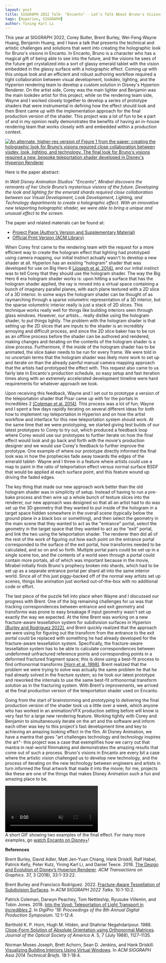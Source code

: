 ```yaml
---
layout: post
title: SIGGRAPH 2022 Talk- "Encanto" - Let's Talk About Bruno's Visions
tags: [Hyperion, SIGGRAPH]
author: Yining Karl Li
---
```


This year at SIGGRAPH 2022, Corey Butler, Brent Burley, Wei-Feng Wayne Huang, Benjamin Huang, and I have a talk that presents the technical and artistic challenges and solutions that went into creating the holographic look for Bruno's visions in Encanto.
In Encanto, Bruno is a character who has a magical gift of being able to see into the future, and the visions he sees of the future get crystalized into a sort of glassy emerald tablet with the vision embedded in the glassy surface with a holographic effect.
Coming up with this unique look and an efficient and robust authoring workflow required a tight collaboration between visual development, lookdev, lighting, and the Hyperion rendering team to develop a custom solution in Disney's Hyperion Renderer.
On the artist side, Corey was the main lighter and Benjamin was the main lookdev artist for this project, while on the rendering team side, Wayne and I worked closely together to develop a series of prototype shaders that were instrumental in defining how the effect should look and then Brent came up with the implementation approach for the final production version of the shader.
This project was a lot of fun to be a part of and in my opinion really demonstrates the benefits of having an in-house rendering team that works closely with and embedded within a production context.

[![An alternate, higher-res version of Figure 1 from the paper: creating the holographic look for Bruno’s visions required close collaboration between visdev, look, lighting, and technology. The final look for Bruno's visions required a new, bespoke teleportation shader developed in Disney's Hyperion Renderer]({{site.url}}/content/images/2022/Aug/encanto-brunos-visions/preview/teaser.jpg)]({{site.url}}/content/images/2022/Aug/encanto-brunos-visions/teaser.png)

Here is the paper abstract:

_In Walt Disney Animation Studios’ "Encanto", Mirabel discovers the remnants of her Uncle Bruno’s mysterious visions of the future. Developing the look and lighting for the emerald shards required close collaboration between our Visual Development, Look Development, Lighting, and Technology departments to create a holographic effect. With an innovative new teleporting holographic shader, we were able to bring a unique and unusual effect to the screen._

The paper and related materials can be found at:

* [Project Page (Author’s Version and Supplementary Material)](https://www.yiningkarlli.com/projects/teleportshader.html)
* [Official Print Version (ACM Library)](https://dl.acm.org/doi/10.1145/3532836.3536269)

When Corey first came to the rendering team with the request for a more efficient way to create the hologram effect that lighting had prototyped using camera mapping, our initial instinct actually wasn't to develop a new shader at all.
Hyperion has an existing "hologram" shader that was developed for use on Big Hero 6 [[Joseph et al. 2014]](https://dl.acm.org/doi/10.1145/2669024.2669029), and our initial instinct was to tell Corey that they should use the hologram shader.
The way the Big Hero 6 era hologram shader works is: upon hitting a surface that has the hologram shader applied, the ray is moved into a virtual space containing a bunch of imaginary parallel planes, with each plane textured with a 2D slice of a 3D interior.
In some ways the hologram shader can be thought of as raymarching through a sparse volumetric representation of a 3D interior, but the sparse volumetric interior really is just a stack of 2D slices.
This technique works really well for things like building interiors seen through glass windows.
However, our artists... really dislike using the hologram shader, to put things lightly.
The problem with the hologram shader is that setting up the 2D slices that are inputs to the shader is an incredibly annoying and difficult process, and since the 2D slice baker has to be run as an offline process before the shader can be authored and rendered, making changes and iterating on the contents of the hologram shader is a slow process.
Furthermore, if the inside of the hologram shader has to be animated, the slice baker needs to be run for every frame.
We were told in no uncertain terms that the hologram shader was likely _more_ work to set up and iterate on than the already painful manual camera mapping approach that the artists had prototyped the effect with.
This request also came to us fairly late in Encanto's production schedule, so easy setup and fast iteration times along with an extremely accelerated development timeline were hard requirements for whatever approach we took.

Upon receiving this feedback, Wayne and I set out to prototype a version of the teleportation shader that Pixar came up with for the portals in Incredibles 2 [[Coleman et al. 2014]](https://dl.acm.org/doi/10.1145/3233085.3233092).
This process was a lot of fun; Wayne and I spent a few days rapidly iterating on several different ideas for both how to implement ray teleportation in Hyperion and on how the artist workflow and interface for this new teleportation system should work.
At the same time that we were prototyping, we started giving test builds of our latest prototypes to Corey to try out, which produced a feedback loop where Corey would use our prototypes to further iterate on how the final effect would look and go back and forth with the movie's production designer and we would use Corey's feedback to further improve the prototype.
One example of where our prototype directly informed the final look was in how the prophecies fade away towards the edges of the emerald tablet- Wayne and I threw in a feature where artists could use a map to paint in the ratio of teleportation effect versus normal surface BSDF that would be applied at each surface point, and this feature wound up driving the faded edges.

The key thing that made our new approach work better than the old hologram shader was in simplicity of setup.
Instead of having to run a pre-bake process and then wire up a whole bunch of texture slices into the renderer, our new approach was designed so that all an artist had to do was set up the 3D geometry that they wanted to put inside of the hologram in a target space hidden somewhere in the overall scene (typically below the ground plane in a black box or something), and then select the geometry in the main scene that they wanted to act as the "entrance" portal, select the geometry in the target space that they wanted to act as the "exit" portal, and link the two using the teleportation shader.
The renderer then did all of the rest of the work of figuring out how each point on the entrance portal corresponded to the surface of the exit portal, how transforms needed to be calculated, and so on and so forth.
Multiple portal pairs could be set up in a single scene too, and the contents of a world seen through a portal could contain more portals, all of which was important because in the movie, Mirabel initially finds Bruno's prophecy broken into shards, which had to be set up as a separate entrance portal per shard all into the same interior world.
Since all of this just piggy-backed off of the normal way artists set up scenes, things like animation just worked out-of-the-box with no additional code or effort.

The last piece of the puzzle fell into place when Wayne and I discussed our progress with Brent.
One of the big remaining challenges for us was that tracking correspondences between entrance and exit geometry and transforms was prone to easy breakage if input geometry wasn't set up exactly the way we expected.
At the time Brent was working on a new fracture-aware tessellation system for subdivision surfaces in Hyperion [[Burley and Rodriguez 2022]](https://dl.acm.org/doi/10.1145/3532836.3536262), and Brent quickly realized that the approach we were using for figuring out the transform from the entrance to the exit portal could be replaced with something he had already developed for the fracture-aware tessellation system.
Specifically, the fracture-aware tessellation system has to be able to calculate correspondences between undeformed unfractured reference points and corresponding points in a deformed fractured fragment space; this is done using a best-fit process to find orthonormal transforms [[Horn et al. 1998]](https://doi.org/10.1364/JOSAA.5.001127).
Brent realized that the problem we were trying to solve was actually the same problem he that he had already solved in the fracture system, so he took our latest prototype and reworked the internals to use the same best-fit orthonormal transform solution as in the fracturing system. 
With Brent's improvements, we arrived at the final production version of the teleportation shader used on Encanto.

Going from the start of brainstorming and prototyping to delivering the final production version of the shader took us a little over a week, which anyone who has worked in an animation/VFX production setting before will know is very fast for a large new rendering feature.
Working tightly with Corey and Benjamin to simultaneously iterate on the art and the software and inform each other was key to this project's fast development time and key to achieving an amazing looking effect in the film.
At Disney Animation, we have a mantra that goes "art challenges technology and technology inspires the art"- this project was a case that exemplifies how we carry out that mantra in real-world filmmaking and demonstrates the amazing results that come out of such a process.
Bruno's visions in Encanto are every bit a case where the artistic vision challenged us to develop new technology, and the process of iterating on the new technology between engineers and artists in turn informed the final artwork that made it into the movie; for me, projects like these are one of the things that makes Disney Animation such a fun and amazing place to be.

<video autoplay muted loop playsinline>
    <source src="{{site.url}}/content/images/2022/Aug/encanto-brunos-visions/visions_loop.mp4" type="video/mp4">
    Your browser does not support the video tag.
</video>
<div class="figcaption"><span>A short GIF showing two examples of the final effect. For many more examples, go <a href="https://www.disneyplus.com/movies/encanto/33q7DY1rtHQH">watch Encanto on Disney+</a>!</span></div>


**References**

Brent Burley, David Adler, Matt Jen-Yuan Chiang, Hank Driskill, Ralf Habel, Patrick Kelly, Peter Kutz, Yining Karl Li, and Daniel Teece. 2018. [The Design and Evolution of Disney’s Hyperion Renderer](https://doi.org/10.1145/3182159). _ACM Transactions on Graphics_. 37, 3 (2018), 33:1-33:22.

Brent Burley and Francisco Rodriguez. 2022. [Fracture-Aware Tessellation of Subdivision Surfaces](https://dl.acm.org/doi/10.1145/3532836.3536262). In _ACM SIGGRAPH 2022 Talks_. 10:1-10:2.

Patrick Coleman, Darwyn Peachey, Tom Nettleship, Ryusuke Villemin, and Tobin Jones. 2018. [Into the Voyd: Teleportation of Light Transport in _Incredibles 2_](https://dl.acm.org/doi/10.1145/3233085.3233092). In _DigiPro '18: Proceedings of the 8th Annual Digital Production Symposium_. 12:1-12:4.

Berthold K. P. Horn, Hugh M. Hilden, and Shahriar Negahdaripour. 1988. [Close-Form Solution of Absolute Orientation using Orthonormal Matrices](https://doi.org/10.1364/JOSAA.5.001127). _Journal of the Optical Society of America A_. 5, 7 (July 1988), 1127–1135. 

Norman Moses Joseph, Brett Achorn, Sean D. Jenkins, and Hank Driskill. [Visualizing Building Interiors Using Virtual Windows](https://dl.acm.org/doi/abs/10.1145/2669024.2669029). In _ACM SIGGRAPH Asia 2014 Technical Briefs_. 18:1-18:4.

